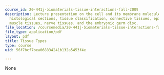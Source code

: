 ```yaml
---
course_id: 20-441j-biomaterials-tissue-interactions-fall-2009
description: Lecture presentation on the cell and its membrane molecules, viewing
  histological sections, tissue classification, connective tissues, epithelial tissues,
  muscle tissues, nerve tissues, and the embryonic germ disc.
file_location: /coursemedia/20-441j-biomaterials-tissue-interactions-fall-2009/56f7bcf7bea068834241b132a5453f4e_MIT20_441JF09_lec02a_ms.pdf
file_type: application/pdf
layout: pdf
title: Tissue Types
type: course
uid: 56f7bcf7bea068834241b132a5453f4e

---
```

None